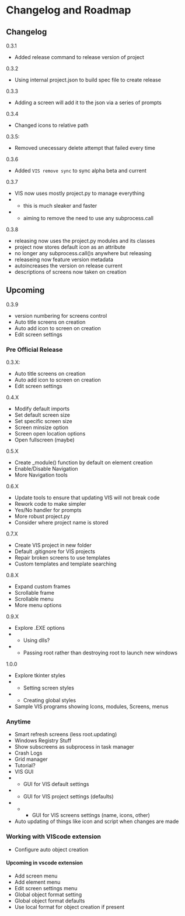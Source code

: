 # Changelog and Roadmap

## Changelog

0.3.1

- Added release command to release version of project

0.3.2

- Using internal project.json to build spec file to create release

0.3.3

- Adding a screen will add it to the json via a series of prompts

0.3.4

- Changed icons to relative path

0.3.5:

- Removed unecessary delete attempt that failed every time

0.3.6

- Added ```VIS remove sync``` to sync alpha beta and current

0.3.7

- VIS now uses mostly project.py to manage everything
- - this is much sleaker and faster
- - aiming to remove the need to use any subprocess.call

0.3.8

- releasing now uses the project.py modules and its classes
- project now stores default icon as an attribute
- no longer any subprocess.call()s anywhere but releasing
- releaseing now feature version metadata
- autoincreases the version on release current
- descriptions of screens now taken on creation

## Upcoming

0.3.9

- version numbering for screens control
- Auto title screens on creation
- Auto add icon to screen on creation
- Edit screen settings

### Pre Official Release

0.3.X:

- Auto title screens on creation
- Auto add icon to screen on creation
- Edit screen settings

0.4.X

- Modify default imports
- Set default screen size
- Set specific screen size
- Screen minsize option
- Screen open location options
- Open fullscreen (maybe)

0.5.X

- Create _module() function by default on element creation
- Enable/Disable Navigation
- More Navigation tools

0.6.X

- Update tools to ensure that updating VIS will not break code
- Rework code to make simpler
- Yes/No handler for prompts
- More robust project.py
- Consider where project name is stored

0.7.X

- Create VIS project in new folder
- Default .gitignore for VIS projects
- Repair broken screens to use templates
- Custom templates and template searching

0.8.X

- Expand custom frames
- Scrollable frame
- Scrollable menu
- More menu options

0.9.X

- Explore .EXE options
- - Using dlls?
- - Passing root rather than destroying root to launch new windows

1.0.0

- Explore tkinter styles
- - Setting screen styles
- - Creating global styles
- Sample VIS programs showing Icons, modules, Screens, menus

### Anytime

- Smart refresh screens (less root.updating)
- Windows Registry Stuff
- Show subscreens as subprocess in task manager
- Crash Logs
- Grid manager
- Tutorial?
- VIS GUI
- - GUI for VIS default settings
- - GUI for VIS project settings (defaults)
- - - GUI for VIS screens settings (name, icons, other)
- Auto updating of things like icon and script when changes are made

### Working with VIScode extension

- Configure auto object creation

#### Upcoming in vscode extension

- Add screen menu
- Add element menu
- Edit screen settings menu
- Global object format setting
- Global object format defaults
- Use local format for object creation if present
